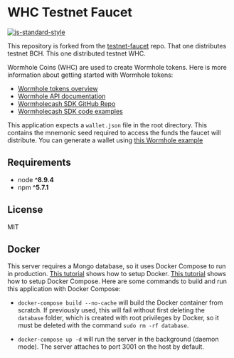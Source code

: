# WHC Testnet Faucet
[![js-standard-style](https://img.shields.io/badge/code%20style-standard-brightgreen.svg)](http://standardjs.com)

This repository is forked from the
[testnet-faucet](https://github.com/christroutner/testnet-faucet)
repo. That one distributes testnet BCH. This one distributed testnet WHC.

Wormhole Coins (WHC) are used to create Wormhole tokens. Here is more information
about getting started with Wormhole tokens:
- [Wormhole tokens overview](https://developer.bitcoin.com/wormhole.html)
- [Wormhole API documentation](https://developer.bitcoin.com/wormhole/docs/getting-started)
- [Wormholecash SDK GitHub Repo](https://github.com/Bitcoin-com/wormholecash)
- [Wormholecash SDK code examples](https://github.com/Bitcoin-com/wormholecash/tree/master/examples)

This application expects a `wallet.json` file in the root directory. This contains
the mnemonic seed required to access the funds the faucet will distribute. You can
generate a wallet using
[this Wormhole example](https://github.com/Bitcoin-com/wormhole-sdk/blob/master/examples/create-wallet/create-wallet.js)

## Requirements
* node __^8.9.4__
* npm __^5.7.1__

## License
MIT

## Docker
This server requires a Mongo database, so it uses Docker Compose to run in production.
[This tutorial](https://www.digitalocean.com/community/tutorials/how-to-install-and-use-docker-on-ubuntu-16-04)
shows how to setup Docker.
[This tutorial](https://www.digitalocean.com/community/tutorials/how-to-install-docker-compose-on-ubuntu-16-04)
shows how to setup Docker Compose. Here are some commands to build and run this
application with Docker Compose:

- `docker-compose build --no-cache` will build the Docker container from scratch.
  If previously used, this will fail without first deleting the `database` folder,
  which is created with root privileges by Docker, so it must be deleted with the
  command `sudo rm -rf database`.

- `docker-compose up -d` will run the server in the background (daemon mode).
  The server attaches to port 3001 on the host by default.
